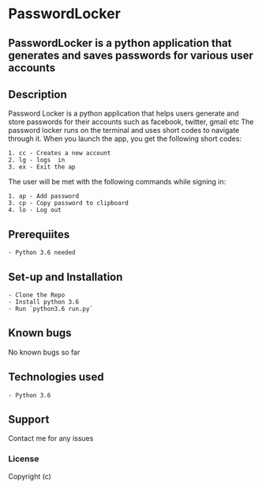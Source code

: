# PasswordLocker

## PasswordLocker is a python application that generates and saves passwords for various user accounts


## Description
Password Locker is a python  application that helps users generate and store passwords for their accounts such as facebook, twitter, gmail etc
The password locker runs on the terminal and uses short codes to navigate through it.
When you launch the app, you get the following short codes:

    1. cc - Creates a new account
    2. lg - logs  in
    3. ex - Exit the ap

The user will be met with the following commands while signing in:

    1. ap - Add password
    3. cp - Copy password to clipboard
    4. lo - Log out



## Prerequiites
    - Python 3.6 needed

## Set-up and Installation
    - Clone the Repo
    - Install python 3.6
    - Run `python3.6 run.py`

## Known bugs
No known bugs so far

## Technologies used
    - Python 3.6

## Support 
Contact me  for any issues

### License
Copyright (c)
